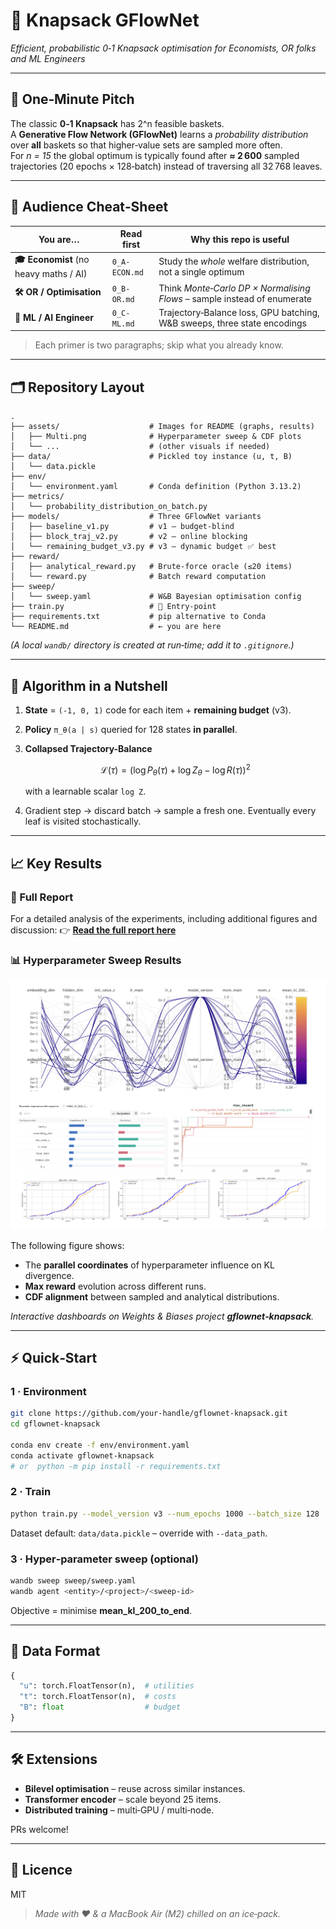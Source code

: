 
# 🧠 Knapsack GFlowNet  
_Efficient, probabilistic 0‑1 Knapsack optimisation for Economists, OR folks and ML Engineers_

---

## 🚀 One‑Minute Pitch
The classic **0‑1 Knapsack** has 2^n feasible baskets.  
A **Generative Flow Network (GFlowNet)** learns a *probability distribution* over **all** baskets so that higher‑value sets are sampled more often.  
For *n = 15* the global optimum is typically found after **≈ 2 600** sampled trajectories (20 epochs × 128‑batch) instead of traversing all 32 768 leaves.

---

## 👥 Audience Cheat‑Sheet

| You are… | Read **first** | Why this repo is useful |
|----------|---------------|-------------------------|
| **🎓 Economist** (no heavy maths / AI) | `0_A-ECON.md` | Study the *whole* welfare distribution, not a single optimum |
| **🛠 OR / Optimisation** | `0_B-OR.md` | Think *Monte‑Carlo DP × Normalising Flows* – sample instead of enumerate |
| **🤖 ML / AI Engineer** | `0_C-ML.md` | Trajectory‑Balance loss, GPU batching, W&B sweeps, three state encodings |

> Each primer is two paragraphs; skip what you already know.

---

## 🗂️ Repository Layout

```
.
├── assets/                    # Images for README (graphs, results)
│   ├── Multi.png              # Hyperparameter sweep & CDF plots
│   └── ...                    # (other visuals if needed)
├── data/                      # Pickled toy instance (u, t, B)
│   └── data.pickle
├── env/
│   └── environment.yaml       # Conda definition (Python 3.13.2)
├── metrics/
│   └── probability_distribution_on_batch.py
├── models/                    # Three GFlowNet variants
│   ├── baseline_v1.py         # v1 – budget-blind
│   ├── block_traj_v2.py       # v2 – online blocking
│   └── remaining_budget_v3.py # v3 – dynamic budget ✅ best
├── reward/
│   ├── analytical_reward.py   # Brute-force oracle (≤20 items)
│   └── reward.py              # Batch reward computation
├── sweep/
│   └── sweep.yaml             # W&B Bayesian optimisation config
├── train.py                   # 🏁 Entry-point
├── requirements.txt           # pip alternative to Conda
└── README.md                  # ← you are here
```

*(A local `wandb/` directory is created at run‑time; add it to `.gitignore`.)*

---

## 🔬 Algorithm in a Nutshell
1. **State** = `(-1, 0, 1)` code for each item + **remaining budget** (v3).  
2. **Policy** `π_θ(a | s)` queried for 128 states **in parallel**.  
3. **Collapsed Trajectory-Balance**  

   $$
   \mathcal{L}(\tau) = \left( \log P_\theta(\tau) + \log Z_\theta - \log R(\tau) \right)^2
   $$

   with a learnable scalar `log Z`.  
4. Gradient step → discard batch → sample a fresh one. Eventually every leaf is visited stochastically.

---

## 📈 Key Results

### 📄 Full Report

For a detailed analysis of the experiments, including additional figures and discussion:
👉 **[Read the full report here](https://api.wandb.ai/links/arthurmaffre-alone/u6krh0mc)**

### 📊 Hyperparameter Sweep Results

![Hyperparameter and Reward Analysis](assets/Multi.png)

The following figure shows:
- The **parallel coordinates** of hyperparameter influence on KL divergence.
- **Max reward** evolution across different runs.
- **CDF alignment** between sampled and analytical distributions.

_Interactive dashboards on Weights & Biases project **gflownet‑knapsack**._

---

## ⚡ Quick‑Start

### 1 · Environment

```bash
git clone https://github.com/your‑handle/gflownet‑knapsack.git
cd gflownet‑knapsack

conda env create -f env/environment.yaml
conda activate gflownet-knapsack
# or  python -m pip install -r requirements.txt
```

### 2 · Train

```bash
python train.py --model_version v3 --num_epochs 1000 --batch_size 128
```

Dataset default: `data/data.pickle` – override with `--data_path`.

### 3 · Hyper‑parameter sweep (optional)

```bash
wandb sweep sweep/sweep.yaml
wandb agent <entity>/<project>/<sweep-id>
```

Objective = minimise **mean_kl_200_to_end**.

---

## 💾 Data Format

```python
{
  "u": torch.FloatTensor(n),  # utilities
  "t": torch.FloatTensor(n),  # costs
  "B": float                  # budget
}
```

---

## 🛠 Extensions
* **Bilevel optimisation** – reuse across similar instances.  
* **Transformer encoder** – scale beyond 25 items.  
* **Distributed training** – multi‑GPU / multi‑node.

PRs welcome!

---

## 📜 Licence
MIT

> _Made with ❤️ & a MacBook Air (M2) chilled on an ice‑pack._
